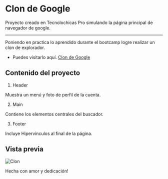 # Clon de Google

Proyecto creado en Tecnolochicas Pro simulando la página principal de navegador de google.

******
Poniendo en practica lo aprendido durante el bootcamp logre realizar un clon de explorador.

* Puedes visitarlo aquí. [Clon de Google](https://github.com/aimedjim/Clon-de-Google)

## Contenido del proyecto

1. Header

Muestra un menú y foto de perfil de la cuenta.

2. Main

Contiene los elementos centrales del buscador.

3. Footer 

Incluye Hipervínculos al final de la página.

## Vista previa

![Clon](/imagenes/clon%20de%20google.png)

Hecha con amor y dedicación!

